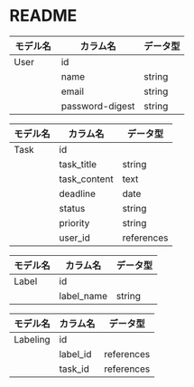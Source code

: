 # README
| モデル名 | カラム名 | データ型 |
| -------- | -------- | -------- |
|   User　　|  id      |          |
|          |    name  |     string     |
|          |    email |     string     |
|          |password-digest |  string   |


  
  

| モデル名 | カラム名 | データ型 |
| -------- | -------- | -------- |
| Task     | id       |          |
|          | task_title| string |
|          | task_content| text |
|          |deadline |  date   |
|          | status |   string   |
|          | priority  |  string |
|          | user_id   |  references|



| モデル名 | カラム名 | データ型 |
| -------- | -------- | -------- |
| Label   | id |          |
|      | label_name    |string   |



| モデル名 | カラム名 | データ型 |
| -------- | -------- | -------- |
| Labeling  | id |          |
|           | label_id |references|
|           | task_id  |references|